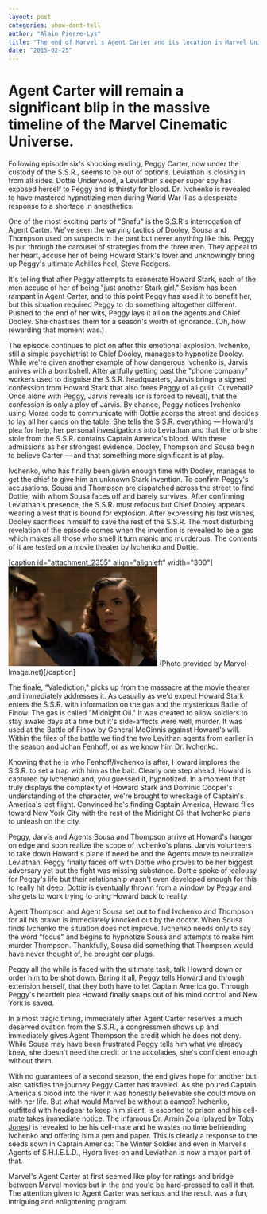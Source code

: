 ```yaml
---
layout: post
categories: show-dont-tell
author: "Alain Pierre-Lys"
title: "The end of Marvel's Agent Carter and its location in Marvel Universe"
date: "2015-02-25"
---
```


# Agent Carter will remain a significant blip in the massive timeline of the Marvel Cinematic Universe.

Following episode six's shocking ending, Peggy Carter, now under the custody of the S.S.R., seems to be out of options. Leviathan is closing in from all sides. Dottie Underwood, a Leviathan sleeper super spy has exposed herself to Peggy and is thirsty for blood. Dr. Ivchenko is revealed to have mastered hypnotizing men during World War II as a desperate response to a shortage in anesthetics.

One of the most exciting parts of "Snafu" is the S.S.R's interrogation of Agent Carter. We've seen the varying tactics of Dooley, Sousa and Thompson used on suspects in the past but never anything like this. Peggy is put through the carousel of strategies from the three men. They appeal to her heart, accuse her of being Howard Stark's lover and unknowingly bring up Peggy's ultimate Achilles heel, Steve Rodgers.

It's telling that after Peggy attempts to exonerate Howard Stark, each of the men accuse of her of being "just another Stark girl." Sexism has been rampant in Agent Carter, and to this point Peggy has used it to benefit her, but this situation required Peggy to do something altogether different. Pushed to the end of her wits, Peggy lays it all on the agents and Chief Dooley. She chastises them for a season's worth of ignorance. (Oh, how rewarding that moment was.)

The episode continues to plot on after this emotional explosion. Ivchenko, still a simple psychiatrist to Chief Dooley, manages to hypnotize Dooley. While we're given another example of how dangerous Ivchenko is, Jarvis arrives with a bombshell. After artfully getting past the "phone company" workers used to disguise the S.S.R. headquarters, Jarvis brings a signed confession from Howard Stark that also frees Peggy of all guilt. Curveball? Once alone with Peggy, Jarvis reveals (or is forced to reveal), that the confession is only a ploy of Jarvis. By chance, Peggy notices Ivchenko using Morse code to communicate with Dottie acorss the street and decides to lay all her cards on the table. She tells the S.S.R. everything — Howard's plea for help, her personal investigations into Leviathan and that the orb she stole from the S.S.R. contains Captain America's blood. With these admissions as her strongest evidence, Dooley, Thompson and Sousa begin to believe Carter — and that something more significant is at play.

Ivchenko, who has finally been given enough time with Dooley, manages to get the chief to give him an unknown Stark invention. To confirm Peggy's accusations, Sousa and Thompson are dispatched across the street to find Dottie, with whom Sousa faces off and barely survives. After confirming Leviathan's presence, the S.S.R. must refocus but Chief Dooley appears wearing a vest that is bound for explosion. After expressing his last wishes, Dooley sacrifices himself to save the rest of the S.S.R. The most disturbing revelation of the episode comes when the invention is revealed to be a gas which makes all those who smell it turn manic and murderous. The contents of it are tested on a movie theater by Ivchenko and Dottie.

\[caption id="attachment\_2355" align="alignleft" width="300"\][![(Photo provided by Marvel-Image.net)](/img/Agent_Carter-300x200.jpg)](http://www.thehighscreen.com/wp-content/uploads/2015/01/Agent_Carter.jpg) (Photo provided by Marvel-Image.net)\[/caption\]

The finale, "Valediction," picks up from the massacre at the movie theater and immediately addresses it. As casually as we'd expect Howard Stark enters the S.S.R. with information on the gas and the mysterious Batlle of Finow. The gas is called "Midnight Oil." It was created to allow soldiers to stay awake days at a time but it's side-affects were well, murder. It was used at the Battle of Finow by General McGinnis against Howard's will. Within the files of the battle we find the two Levithan agents from earlier in the season and Johan Fenhoff, or as we know him Dr. Ivchenko.

Knowing that he is who Fenhoff/Ivchenko is after, Howard implores the S.S.R. to set a trap with him as the bait. Clearly one step ahead, Howard is captured by Ivchenko and, you guessed it, hypnotized. In a moment that truly displays the complexity of Howard Stark and Dominic Cooper's understanding of the character, we're brought to wreckage of Captain's America's last flight. Convinced he's finding Captain America, Howard flies toward New York City with the rest of the Midnight Oil that Ivchenko plans to unleash on the city.

Peggy, Jarvis and Agents Sousa and Thompson arrive at Howard's hanger on edge and soon realize the scope of Ivchenko's plans. Jarvis volunteers to take down Howard's plane if need be and the Agents move to neutralize Leviathan. Peggy finally faces off with Dottie who proves to be her biggest adversary yet but the fight was missing substance. Dottie spoke of jealousy for Peggy's life but their relationship wasn't even developed enough for this to really hit deep. Dottie is eventually thrown from a window by Peggy and she gets to work trying to bring Howard back to reality.

Agent Thompson and Agent Sousa set out to find Ivchenko and Thompson for all his brawn is immediately knocked out by the doctor. When Sousa finds Ivchenko the situation does not improve. Ivchenko needs only to say the word "focus" and begins to hypnotize Sousa and attempts to make him murder Thompson. Thankfully, Sousa did something that Thompson would have never thought of, he brought ear plugs.

Peggy all the while is faced with the ultimate task, talk Howard down or order him to be shot down. Baring it all, Peggy tells Howard and through extension herself, that they both have to let Captain America go. Through Peggy's heartfelt plea Howard finally snaps out of his mind control and New York is saved.

In almost tragic timing, immediately after Agent Carter reserves a much deserved ovation from the S.S.R., a congressmen shows up and immediately gives Agent Thompson the credit which he does not deny. While Sousa may have been frustrated Peggy tells him what we already knew, she doesn't need the credit or the accolades, she's confident enough without them.

With no guarantees of a second season, the end gives hope for another but also satisfies the journey Peggy Carter has traveled. As she poured Captain America's blood into the river it was honestly believable she could move on with her life. But what would Marvel be without a cameo? Ivchenko, outfitted with headgear to keep him silent, is escorted to prison and his cell-mate takes immediate notice. The infamous Dr. Armin Zola ([played by Toby Jones](http://www.ew.com/article/2015/02/25/captain-america-writers-surprise-agent-carter-cameo)) is revealed to be his cell-mate and he wastes no time befriending Ivchenko and offering him a pen and paper. This is clearly a response to the seeds sown in Captain America: The Winter Soldier and even in Marvel's Agents of S.H.I.E.L.D., Hydra lives on and Leviathan is now a major part of that.

Marvel's Agent Carter at first seemed like ploy for ratings and bridge between Marvel movies but in the end you'd be hard-pressed to call it that. The attention given to Agent Carter was serious and the result was a fun, intriguing and enlightening program.


